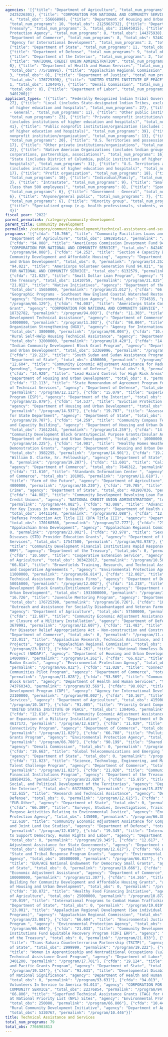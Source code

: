 ```yaml
---
agencies: '[{"title": "Department of Agriculture", "total_num_programs": 8, "total_obs":
  2425226301}, {"title": "CORPORATION FOR NATIONAL AND COMMUNITY SERVICE", "total_num_programs":
  4, "total_obs": 55666890}, {"title": "Department of Housing and Urban Development",
  "total_num_programs": 10, "total_obs": 2125963732}, {"title": "Department of the
  Treasury", "total_num_programs": 5, "total_obs": 216645015}, {"title": "Environmental
  Protection Agency", "total_num_programs": 8, "total_obs": 144375938}, {"title":
  "Department of Commerce", "total_num_programs": 8, "total_obs": 524627723}, {"title":
  "Agency for International Development", "total_num_programs": 2, "total_obs": 26900000},
  {"title": "Department of State", "total_num_programs": 11, "total_obs": 409207035},
  {"title": "Department of Defense", "total_num_programs": 9, "total_obs": 242891528},
  {"title": "Department of the Interior", "total_num_programs": 2, "total_obs": 638250025},
  {"title": "NATIONAL CREDIT UNION ADMINISTRATION", "total_num_programs": 1, "total_obs":
  0}, {"title": "Department of Health and Human Services", "total_num_programs": 4,
  "total_obs": 775718991}, {"title": "Appalachian Regional Commission", "total_num_programs":
  3, "total_obs": 0}, {"title": "Department of Justice", "total_num_programs": 1,
  "total_obs": 176725390}, {"title": "UNITED STATES INSTITUTE OF PEACE", "total_num_programs":
  1, "total_obs": 1304045}, {"title": "Denali Commission", "total_num_programs": 1,
  "total_obs": 0}, {"title": "Department of Labor", "total_num_programs": 1, "total_obs":
  3401200}]'
applicant_types: '[{"title": "Federally Recognized lndian Tribal Governments", "total_num_programs":
  27}, {"title": "Local (includes State-designated lndian Tribes, excludes institutions
  of higher education and hospitals", "total_num_programs": 27}, {"title": "Non-Government
  - General", "total_num_programs": 11}, {"title": "Other public institution/organization",
  "total_num_programs": 23}, {"title": "Private nonprofit institution/organization
  (includes institutions of higher education and hospitals)", "total_num_programs":
  41}, {"title": "Public nonprofit institution/organization (includes institutions
  of higher education and hospitals)", "total_num_programs": 39}, {"title": "Quasi-public
  nonprofit institution/organization", "total_num_programs": 13}, {"title": "State",
  "total_num_programs": 20}, {"title": "U.S. Territories and possessions", "total_num_programs":
  17}, {"title": "Other private institutions/organizations", "total_num_programs":
  22}, {"title": "Native American Organizations (includes lndian groups, cooperatives,
  corporations, partnerships, associations)", "total_num_programs": 16}, {"title":
  "State (includes District of Columbia, public institutions of higher education and
  hospitals)", "total_num_programs": 31}, {"title": "U.S. Territories and possessions
  (includes institutions of higher education and hospitals)", "total_num_programs":
  17}, {"title": "Profit organization", "total_num_programs": 18}, {"title": "Interstate",
  "total_num_programs": 10}, {"title": "Individual/Family", "total_num_programs":
  3}, {"title": "Intrastate", "total_num_programs": 9}, {"title": "Small business
  (less than 500 employees)", "total_num_programs": 8}, {"title": "Sponsored organization",
  "total_num_programs": 6}, {"title": "Government - General", "total_num_programs":
  6}, {"title": "Anyone/general public", "total_num_programs": 7}, {"title": "Federal",
  "total_num_programs": 6}, {"title": "Minority group", "total_num_programs": 4},
  {"title": "Specialized group (e.g. health professionals, students, veterans)", "total_num_programs":
  4}]'
fiscal_year: '2022'
parent_permalink: /category/community-development
parent_title: Community Development
permalink: /category/community-development/technical-assistance-and-services
programs: '[{"cfda": "10.766", "title": "Community Facilities Loans and Grants", "agency":
  "Department of Agriculture", "total_obs": 1993814517, "permalink": "/program/10.766"},
  {"cfda": "94.008", "title": "AmeriCorps Commission Investment Fund 94.008", "agency":
  "CORPORATION FOR NATIONAL AND COMMUNITY SERVICE", "total_obs": 8424675, "permalink":
  "/program/94.008"}, {"cfda": "14.252", "title": "Section 4 Capacity Building for
  Community Development and Affordable Housing", "agency": "Department of Housing
  and Urban Development", "total_obs": 0, "permalink": "/program/14.252"}, {"cfda":
  "94.021", "title": "AmeriCorps Volunteer Generation Fund 94.021", "agency": "CORPORATION
  FOR NATIONAL AND COMMUNITY SERVICE", "total_obs": 6132579, "permalink": "/program/94.021"},
  {"cfda": "21.025", "title": "Small Dollar Loan Program", "agency": "Department of
  the Treasury", "total_obs": 11410759, "permalink": "/program/21.025"}, {"cfda":
  "21.012", "title": "Native Initiatives", "agency": "Department of the Treasury",
  "total_obs": 15650000, "permalink": "/program/21.012"}, {"cfda": "66.129", "title":
  "Geographic Programs - Southeast New England Coastal Watershed Restoration Program",
  "agency": "Environmental Protection Agency", "total_obs": 7734535, "permalink":
  "/program/66.129"}, {"cfda": "94.003", "title": "AmeriCorps State Commissions Support
  Grant", "agency": "CORPORATION FOR NATIONAL AND COMMUNITY SERVICE", "total_obs":
  18732782, "permalink": "/program/94.003"}, {"cfda": "11.303", "title": "Economic
  Development Technical Assistance", "agency": "Department of Commerce", "total_obs":
  14000000, "permalink": "/program/11.303"}, {"cfda": "98.004", "title": "Non-Governmental
  Organization Strengthening (NGO)", "agency": "Agency for International Development",
  "total_obs": 3800000, "permalink": "/program/98.004"}, {"cfda": "10.420", "title":
  "Rural Self-Help Housing Technical Assistance", "agency": "Department of Agriculture",
  "total_obs": 32000000, "permalink": "/program/10.420"}, {"cfda": "14.862", "title":
  "Indian Community Development Block Grant Program", "agency": "Department of Housing
  and Urban Development", "total_obs": 53369096, "permalink": "/program/14.862"},
  {"cfda": "19.223", "title": "South Sudan and Sudan Assistance Program", "agency":
  "Department of State", "total_obs": 4300000, "permalink": "/program/19.223"}, {"cfda":
  "12.604", "title": "Community Economic Adjustment Assistance for Reductions in Defense
  Spending", "agency": "Department of Defense", "total_obs": 0, "permalink": "/program/12.604"},
  {"cfda": "14.920", "title": "Lead Hazard Control for High Risk Areas", "agency":
  "Department of Housing and Urban Development", "total_obs": 0, "permalink": "/program/14.920"},
  {"cfda": "12.113", "title": "State Memorandum of Agreement Program for the Reimbursement
  of Technical Services", "agency": "Department of Defense", "total_obs": 5222253,
  "permalink": "/program/12.113"}, {"cfda": "15.079", "title": "Experienced Services
  Program (ESP)", "agency": "Department of the Interior", "total_obs": 1000000, "permalink":
  "/program/15.079"}, {"cfda": "14.537", "title": "Eviction Protection Grant Program",
  "agency": "Department of Housing and Urban Development", "total_obs": 40000000,
  "permalink": "/program/14.537"}, {"cfda": "19.707", "title": "Assessed Contributions
  for State Department", "agency": "Department of State", "total_obs": 0, "permalink":
  "/program/19.707"}, {"cfda": "14.259", "title": "Community Compass Technical Assistance
  and Capacity Building", "agency": "Department of Housing and Urban Development",
  "total_obs": 71612244, "permalink": "/program/14.259"}, {"cfda": "14.225", "title":
  "Community Development Block Grants/Special Purpose Grants/Insular Areas", "agency":
  "Department of Housing and Urban Development", "total_obs": 10000000, "permalink":
  "/program/14.225"}, {"cfda": "14.901", "title": "Healthy Homes Weatherization Cooperation
  Demonstration Grants", "agency": "Department of Housing and Urban Development",
  "total_obs": 3982295, "permalink": "/program/14.901"}, {"cfda": "19.207", "title":
  "William D. Clarke, Sr. Fellowship", "agency": "Department of State", "total_obs":
  0, "permalink": "/program/19.207"}, {"cfda": "11.601", "title": "Calibration Program",
  "agency": "Department of Commerce", "total_obs": 7646312, "permalink": "/program/11.601"},
  {"cfda": "11.610", "title": "Standards Information Center ", "agency": "Department
  of Commerce", "total_obs": 101005, "permalink": "/program/11.610"}, {"cfda": "10.230",
  "title": "Farm of the Future", "agency": "Department of Agriculture", "total_obs":
  4000000, "permalink": "/program/10.230"}, {"cfda": "19.705", "title": "Trans-National
  Crime", "agency": "Department of State", "total_obs": 401907036, "permalink": "/program/19.705"},
  {"cfda": "44.002", "title": "Community Development Revolving Loan Fund Program for
  Credit Unions", "agency": "NATIONAL CREDIT UNION ADMINISTRATION", "total_obs": 0,
  "permalink": "/program/44.002"}, {"cfda": "93.088", "title": "Advancing System Improvements
  for Key Issues in Women''s Health", "agency": "Department of Health and Human Services",
  "total_obs": 14411148, "permalink": "/program/93.088"}, {"cfda": "12.777", "title":
  "Defense Production Act Title III (DPA Title III)", "agency": "Department of Defense",
  "total_obs": 170168508, "permalink": "/program/12.777"}, {"cfda": "23.002", "title":
  "Appalachian Area Development", "agency": "Appalachian Regional Commission", "total_obs":
  0, "permalink": "/program/23.002"}, {"cfda": "93.978", "title": "Sexually Transmitted
  Diseases (STD) Provider Education Grants", "agency": "Department of Health and Human
  Services", "total_obs": 17547500, "permalink": "/program/93.978"}, {"cfda": "21.024",
  "title": "Community Development Financial Institutions Rapid Response Program (CDFI
  RRP)", "agency": "Department of the Treasury", "total_obs": 0, "permalink": "/program/21.024"},
  {"cfda": "10.500", "title": "Cooperative Extension Service", "agency": "Department
  of Agriculture", "total_obs": 303422017, "permalink": "/program/10.500"}, {"cfda":
  "66.814", "title": "Brownfields Training, Research, and Technical Assistance Grants
  and Cooperative Agreements ", "agency": "Environmental Protection Agency", "total_obs":
  11000000, "permalink": "/program/66.814"}, {"cfda": "12.002", "title": "Procurement
  Technical Assistance For Business Firms", "agency": "Department of Defense", "total_obs":
  50016000, "permalink": "/program/12.002"}, {"cfda": "14.218", "title": "Community
  Development Block Grants/Entitlement Grants", "agency": "Department of Housing and
  Urban Development", "total_obs": 1933000000, "permalink": "/program/14.218"}, {"cfda":
  "16.726", "title": "Juvenile Mentoring Program", "agency": "Department of Justice",
  "total_obs": 176725390, "permalink": "/program/16.726"}, {"cfda": "10.443", "title":
  "Outreach and Assistance for Socially Disadvantaged and Veteran Farmers and Ranchers",
  "agency": "Department of Agriculture", "total_obs": 57500000, "permalink": "/program/10.443"},
  {"cfda": "12.607", "title": "Community Economic Adjustment Assistance for Realignment
  or Closure of a Military Installation", "agency": "Department of Defense", "total_obs":
  3679991, "permalink": "/program/12.607"}, {"cfda": "11.483", "title": "NOAA Programs
  for Disaster Relief Appropriations Act - Non-construction and Construction", "agency":
  "Department of Commerce", "total_obs": 0, "permalink": "/program/11.483"}, {"cfda":
  "23.011", "title": "Appalachian Research, Technical Assistance, and Demonstration
  Projects", "agency": "Appalachian Regional Commission", "total_obs": 0, "permalink":
  "/program/23.011"}, {"cfda": "14.261", "title": "National Homeless Data Analysis
  Project (NHDAP)", "agency": "Department of Housing and Urban Development", "total_obs":
  14000097, "permalink": "/program/14.261"}, {"cfda": "66.032", "title": "State Indoor
  Radon Grants", "agency": "Environmental Protection Agency", "total_obs": 8295000,
  "permalink": "/program/66.032"}, {"cfda": "11.028", "title": "Connecting Minority
  Communities Pilot Program", "agency": "Department of Commerce", "total_obs": 21001067,
  "permalink": "/program/11.028"}, {"cfda": "93.569", "title": "Community Services
  Block Grant", "agency": "Department of Health and Human Services", "total_obs":
  743760343, "permalink": "/program/93.569"}, {"cfda": "98.002", "title": "Cooperative
  Development Program (CDP)", "agency": "Agency for International Development", "total_obs":
  23100000, "permalink": "/program/98.002"}, {"cfda": "10.167", "title": "Transportation
  Services", "agency": "Department of Agriculture", "total_obs": 4159000, "permalink":
  "/program/10.167"}, {"cfda": "91.005", "title": "Priority Grant Competition", "agency":
  "UNITED STATES INSTITUTE OF PEACE", "total_obs": 1304045, "permalink": "/program/91.005"},
  {"cfda": "12.618", "title": "Community Economic Adjustment Assistance for Establishment
  or Expansion of a Military Installation", "agency": "Department of Defense", "total_obs":
  4617172, "permalink": "/program/12.618"}, {"cfda": "11.029", "title": "Tribal Broadband
  Connectivity Program", "agency": "Department of Commerce", "total_obs": 379879339,
  "permalink": "/program/11.029"}, {"cfda": "66.708", "title": "Pollution Prevention
  Grants Program", "agency": "Environmental Protection Agency", "total_obs": 4690000,
  "permalink": "/program/66.708"}, {"cfda": "90.199", "title": "Shared Services",
  "agency": "Denali Commission", "total_obs": 0, "permalink": "/program/90.199"},
  {"cfda": "19.663", "title": "Global Telecommunications and Emerging Technology Training",
  "agency": "Department of State", "total_obs": 0, "permalink": "/program/19.663"},
  {"cfda": "11.023", "title": "Science, Technology, Engineering, and Mathematics (STEM)
  Talent Challenge Program", "agency": "Department of Commerce", "total_obs": 2000000,
  "permalink": "/program/11.023"}, {"cfda": "21.020", "title": "Community Development
  Financial Institutions Program", "agency": "Department of the Treasury", "total_obs":
  189584256, "permalink": "/program/21.020"}, {"cfda": "15.875", "title": "Economic,
  Social, and Political Development of the Territories", "agency": "Department of
  the Interior", "total_obs": 637250025, "permalink": "/program/15.875"}, {"cfda":
  "12.615", "title": "Research and Technical Assistance", "agency": "Department of
  Defense", "total_obs": 0, "permalink": "/program/12.615"}, {"cfda": "19.878", "title":
  "EUR-Other", "agency": "Department of State", "total_obs": 0, "permalink": "/program/19.878"},
  {"cfda": "66.309", "title": "Surveys, Studies, Investigations, Training and Special
  Purpose Activities Relating to Environmental Justice", "agency": "Environmental
  Protection Agency", "total_obs": 145000, "permalink": "/program/66.309"}, {"cfda":
  "12.610", "title": "Community Economic Adjustment Assistance for Compatible Use
  and Joint Land Use Studies", "agency": "Department of Defense", "total_obs": 2367547,
  "permalink": "/program/12.610"}, {"cfda": "19.345", "title": "International Programs
  to Support Democracy, Human Rights and Labor", "agency": "Department of State",
  "total_obs": 0, "permalink": "/program/19.345"}, {"cfda": "12.617", "title": "Economic
  Adjustment Assistance for State Governments", "agency": "Department of Defense",
  "total_obs": 6820057, "permalink": "/program/12.617"}, {"cfda": "66.817", "title":
  "State and Tribal Response Program Grants", "agency": "Environmental Protection
  Agency", "total_obs": 105000000, "permalink": "/program/66.817"}, {"cfda": "19.666",
  "title": "EUR/ACE National Endowment for Democracy Small Grants", "agency": "Department
  of State", "total_obs": 0, "permalink": "/program/19.666"}, {"cfda": "11.307", "title":
  "Economic Adjustment Assistance", "agency": "Department of Commerce", "total_obs":
  100000000, "permalink": "/program/11.307"}, {"cfda": "14.265", "title": "Rural Capacity
  Building for Community Development and Affordable Housing Grants", "agency": "Department
  of Housing and Urban Development", "total_obs": 0, "permalink": "/program/14.265"},
  {"cfda": "10.872", "title": "Healthy Food Financing Initiative", "agency": "Department
  of Agriculture", "total_obs": 25000000, "permalink": "/program/10.872"}, {"cfda":
  "19.019", "title": "International Programs to Combat Human Trafficking", "agency":
  "Department of State", "total_obs": 0, "permalink": "/program/19.019"}, {"cfda":
  "23.001", "title": "Appalachian Regional Development (See individual Appalachian
  Programs)", "agency": "Appalachian Regional Commission", "total_obs": 0, "permalink":
  "/program/23.001"}, {"cfda": "66.604", "title": "Environmental Justice Small Grant
  Program ", "agency": "Environmental Protection Agency", "total_obs": 7261403, "permalink":
  "/program/66.604"}, {"cfda": "21.033", "title": "Community Development Financial
  Institutions Fund Equitable Recovery Program (CDFI ERP)", "agency": "Department
  of the Treasury", "total_obs": 0, "permalink": "/program/21.033"}, {"cfda": "19.222",
  "title": "Trans-Sahara Counterterrorism Partnership (TSCTP)", "agency": "Department
  of State", "total_obs": 2999999, "permalink": "/program/19.222"}, {"cfda": "17.701",
  "title": "Women in Apprenticeship and Nontraditional Occupations (\u201cWANTO\u201d)
  Technical Assistance Grant Program", "agency": "Department of Labor", "total_obs":
  3401200, "permalink": "/program/17.701"}, {"cfda": "19.124", "title": "East Asia
  and Pacific Grants Program", "agency": "Department of State", "total_obs": 0, "permalink":
  "/program/19.124"}, {"cfda": "93.631", "title": "Developmental Disabilities Projects
  of National Significance", "agency": "Department of Health and Human Services",
  "total_obs": 0, "permalink": "/program/93.631"}, {"cfda": "94.013", "title": "AmeriCorps
  Volunteers In Service to America 94.013", "agency": "CORPORATION FOR NATIONAL AND
  COMMUNITY SERVICE", "total_obs": 22376854, "permalink": "/program/94.013"}, {"cfda":
  "66.806", "title": "Superfund Technical Assistance Grants (TAG) for Community Groups
  at National Priority List (NPL) Sites", "agency": "Environmental Protection Agency",
  "total_obs": 250000, "permalink": "/program/66.806"}, {"cfda": "10.446", "title":
  "Rural Community Development Initiative", "agency": "Department of Agriculture",
  "total_obs": 5330767, "permalink": "/program/10.446"}]'
title: Technical Assistance and Services
total_num_programs: 79
total_obs: 7766903813
---
```


